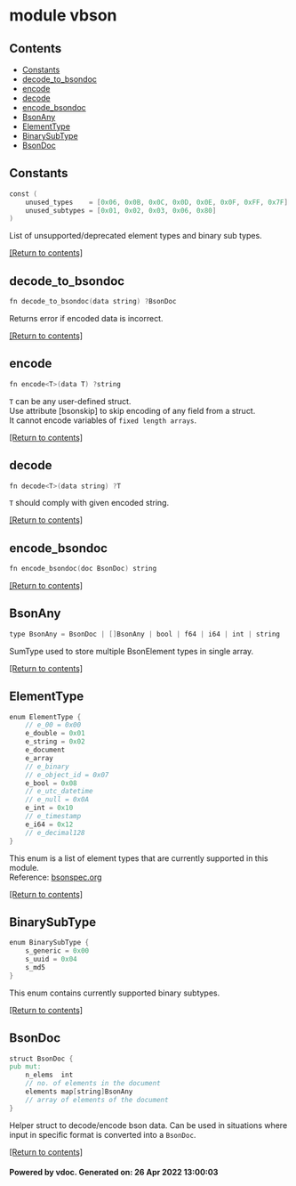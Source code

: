 # module vbson

## Contents
- [Constants](#Constants)
- [decode_to_bsondoc](#decode_to_bsondoc)
- [encode](#encode)
- [decode](#decode)
- [encode_bsondoc](#encode_bsondoc)
- [BsonAny](#BsonAny)
- [ElementType](#ElementType)
- [BinarySubType](#BinarySubType)
- [BsonDoc](#BsonDoc)

## Constants
```v
const (
	unused_types    = [0x06, 0x0B, 0x0C, 0x0D, 0x0E, 0x0F, 0xFF, 0x7F]
	unused_subtypes = [0x01, 0x02, 0x03, 0x06, 0x80]
)
```

List of unsupported/deprecated element types and binary sub types.  

[[Return to contents]](#Contents)

## decode_to_bsondoc
```v
fn decode_to_bsondoc(data string) ?BsonDoc
```

Returns error if encoded data is incorrect.  

[[Return to contents]](#Contents)

## encode
```v
fn encode<T>(data T) ?string
```

`T` can be any user-defined struct.  
Use attribute [bsonskip] to skip encoding of any field from a struct.  
It cannot encode variables of `fixed length arrays`.  

[[Return to contents]](#Contents)

## decode
```v
fn decode<T>(data string) ?T
```

`T` should comply with given encoded string.  

[[Return to contents]](#Contents)

## encode_bsondoc
```v
fn encode_bsondoc(doc BsonDoc) string
```


[[Return to contents]](#Contents)

## BsonAny
```v
type BsonAny = BsonDoc | []BsonAny | bool | f64 | i64 | int | string
```

SumType used to store multiple BsonElement types in single array.  

[[Return to contents]](#Contents)

## ElementType
```v
enum ElementType {
	// e_00 = 0x00
	e_double = 0x01
	e_string = 0x02
	e_document
	e_array
	// e_binary
	// e_object_id = 0x07
	e_bool = 0x08
	// e_utc_datetime
	// e_null = 0x0A
	e_int = 0x10
	// e_timestamp
	e_i64 = 0x12
	// e_decimal128
}
```

This enum is a list of element types that are currently supported in this module.  
Reference: [bsonspec.org](https://bsonspec.org/spec.html)

[[Return to contents]](#Contents)

## BinarySubType
```v
enum BinarySubType {
	s_generic = 0x00
	s_uuid = 0x04
	s_md5
}
```

This enum contains currently supported binary subtypes.  

[[Return to contents]](#Contents)

## BsonDoc
```v
struct BsonDoc {
pub mut:
	n_elems  int
	// no. of elements in the document
	elements map[string]BsonAny
	// array of elements of the document
}
```

Helper struct to decode/encode bson data. Can be used in situations where input
in specific format is converted into a `BsonDoc`.  

[[Return to contents]](#Contents)

#### Powered by vdoc. Generated on: 26 Apr 2022 13:00:03
